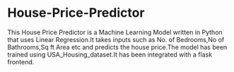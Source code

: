 # House-Price-Predictor
This House Price Predictor is a Machine Learning Model written in Python that uses Linear Regression.It takes inputs such as No. of Bedrooms,No of Bathrooms,Sq ft Area etc and predicts the house price.The model has been trained using USA_Housing_dataset.It has been integrated with a flask frontend.


